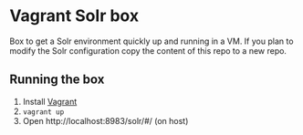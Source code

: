 # Vagrant Solr box

Box to get a Solr environment quickly up and running in a VM. If you plan to modify the Solr configuration copy the content of this repo to a new repo.

## Running the box

1. Install [Vagrant](http://www.vagrantup.com/)
2. `vagrant up`
3. Open http://localhost:8983/solr/#/ (on host)
